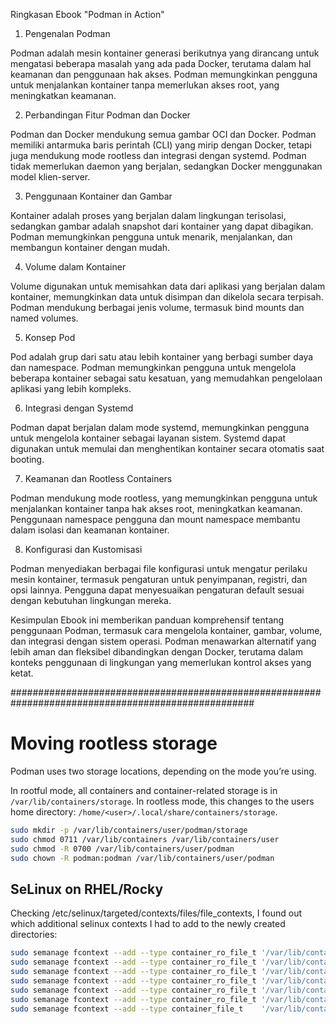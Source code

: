 Ringkasan Ebook "Podman in Action"

1. Pengenalan Podman

Podman adalah mesin kontainer generasi berikutnya yang dirancang untuk mengatasi beberapa masalah yang ada pada Docker, terutama dalam hal keamanan dan penggunaan hak akses.
Podman memungkinkan pengguna untuk menjalankan kontainer tanpa memerlukan akses root, yang meningkatkan keamanan.

2. Perbandingan Fitur Podman dan Docker

Podman dan Docker mendukung semua gambar OCI dan Docker.
Podman memiliki antarmuka baris perintah (CLI) yang mirip dengan Docker, tetapi juga mendukung mode rootless dan integrasi dengan systemd.
Podman tidak memerlukan daemon yang berjalan, sedangkan Docker menggunakan model klien-server.

3. Penggunaan Kontainer dan Gambar

Kontainer adalah proses yang berjalan dalam lingkungan terisolasi, sedangkan gambar adalah snapshot dari kontainer yang dapat dibagikan.
Podman memungkinkan pengguna untuk menarik, menjalankan, dan membangun kontainer dengan mudah.

4. Volume dalam Kontainer

Volume digunakan untuk memisahkan data dari aplikasi yang berjalan dalam kontainer, memungkinkan data untuk disimpan dan dikelola secara terpisah.
Podman mendukung berbagai jenis volume, termasuk bind mounts dan named volumes.

5. Konsep Pod

Pod adalah grup dari satu atau lebih kontainer yang berbagi sumber daya dan namespace.
Podman memungkinkan pengguna untuk mengelola beberapa kontainer sebagai satu kesatuan, yang memudahkan pengelolaan aplikasi yang lebih kompleks.

6. Integrasi dengan Systemd

Podman dapat berjalan dalam mode systemd, memungkinkan pengguna untuk mengelola kontainer sebagai layanan sistem.
Systemd dapat digunakan untuk memulai dan menghentikan kontainer secara otomatis saat booting.

7. Keamanan dan Rootless Containers

Podman mendukung mode rootless, yang memungkinkan pengguna untuk menjalankan kontainer tanpa hak akses root, meningkatkan keamanan.
Penggunaan namespace pengguna dan mount namespace membantu dalam isolasi dan keamanan kontainer.

8. Konfigurasi dan Kustomisasi

Podman menyediakan berbagai file konfigurasi untuk mengatur perilaku mesin kontainer, termasuk pengaturan untuk penyimpanan, registri, dan opsi lainnya.
Pengguna dapat menyesuaikan pengaturan default sesuai dengan kebutuhan lingkungan mereka.

Kesimpulan Ebook ini memberikan panduan komprehensif tentang penggunaan Podman, termasuk cara mengelola kontainer, gambar, volume, dan integrasi dengan sistem operasi. Podman menawarkan alternatif yang lebih aman dan fleksibel dibandingkan dengan Docker, terutama dalam konteks penggunaan di lingkungan yang memerlukan kontrol akses yang ketat.

####################################################################################################

# Moving rootless storage

Podman uses two storage locations, depending on the mode you’re using.

In rootful mode, all containers and container-related storage is in `/var/lib/containers/storage`. In rootless mode, this changes to the users home directory: `/home/<user>/.local/share/containers/storage`.

```sh
sudo mkdir -p /var/lib/containers/user/podman/storage
sudo chmod 0711 /var/lib/containers /var/lib/containers/user
sudo chmod -R 0700 /var/lib/containers/user/podman
sudo chown -R podman:podman /var/lib/containers/user/podman

```

## SeLinux on RHEL/Rocky

Checking /etc/selinux/targeted/contexts/files/file_contexts, I found out which additional selinux contexts I had to add to the newly created directories:

```sh
sudo semanage fcontext --add --type container_ro_file_t '/var/lib/containers/user/[^/]+/storage/overlay(/.*)?'
sudo semanage fcontext --add --type container_ro_file_t '/var/lib/containers/user/[^/]+/storage/overlay2(/.*)?'
sudo semanage fcontext --add --type container_ro_file_t '/var/lib/containers/user/[^/]+/storage/overlay2-images(/.*)?'
sudo semanage fcontext --add --type container_ro_file_t '/var/lib/containers/user/[^/]+/storage/overlay2-layers(/.*)?'
sudo semanage fcontext --add --type container_ro_file_t '/var/lib/containers/user/[^/]+/storage/overlay-layers(/.*)?'
sudo semanage fcontext --add --type container_ro_file_t '/var/lib/containers/user/[^/]+/storage/overlay-images(/.*)?'
sudo semanage fcontext --add --type container_file_t    '/var/lib/containers/user/[^/]+/storage/volumes/[^/]*/.*'

```
